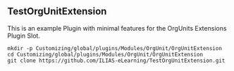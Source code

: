 TestOrgUnitExtension
-------------------

This is an example Plugin with minimal features for the OrgUnits Extensions Plugin Slot.

```
mkdir -p Customizing/global/plugins/Modules/OrgUnit/OrgUnitExtension
cd Customizing/global/plugins/Modules/OrgUnit/OrgUnitExtension
git clone https://github.com/ILIAS-eLearning/TestOrgUnitExtension.git
```
